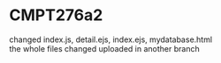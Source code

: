 # CMPT276a2
changed index.js, detail.ejs, index.ejs, mydatabase.html                                                                                                                                                            
the whole files changed uploaded in another branch
